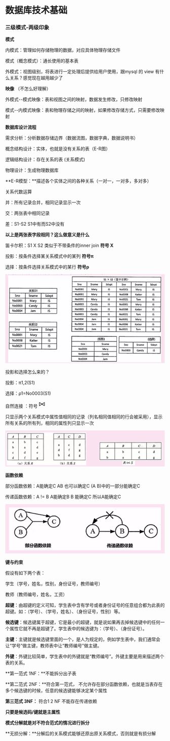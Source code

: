 # 数据库技术基础

### 三级模式-两级印象



**模式**

内模式：管理如何存储物理的数据，对应具体物理存储文件

模式（概念模式）：通长使用的基本表

外模式：视图级别，将表进行一定处理后提供给用户使用，跟mysql 的 view 有什么关系？感觉现在越用越少了

**映像** （不怎么好理解）

外模式--模式映像：表和视图之间的映射，数据发生修改，只修改映射

模式--内模式映像：表和物理存储之间的映射，如果修改存储方式，只需要修改映射



**数据库设计流程**

需求分析：分析数据存储边界（数据流图，数据字典，数据说明书）

概念结构设计：实体，也就是没有关系的表（E-R图）

逻辑结构设计：存在关系的表 (关系模式)

物理设计：生成物理数据库



**E-R模型：**描述各个实体之间的各种关系（一对一，一对多，多对多）

关系代数运算

并：所有记录合并，相同记录显示一次 

交：两张表中相同记录 

差：S1-S2 S1中有而S2中没有 

**以上是两张表字段相同？这么做意义是什么**

笛卡尔积：S1 X S2  类似于不带条件的inner join **符号 X**

投影：按条件选择某关系模式中的某列  **符号π**

选择：按条件选择关系模式中的某行  **符号ρ**

![image-20210502153905239](imgs/21-05-02-0/image-20210502153905239.png)

投影和选择怎么来的？

投影：π1,2(S1)

选择：ρ1=No0003(S1)

自然连接 ：符号![image-20210502155231569](imgs/21-05-02-0/image-20210502155231569.png)

只显示两个关系模式中属性值相同的记录（列名相同值相同的行会被采用），显示所有关系的所有列，相同的属性列只显示一次

![image-20210502155420130](imgs/21-05-02-0/image-20210502155420130.png)



**函数依赖**

部分函数依赖：A能确定C AB 也可以确定C (A B)中的一部分能确定C

传递函数依赖：A != B A能确定B B 能确定C 所以A能确定C

![image-20210502155814968](imgs/21-05-02-0/image-20210502155814968.png)

**键与约束**

假设有如下两个表：

学生（学号，姓名，性别，身份证号，教师编号）

教师（教师编号，姓名，工资）





**超键**：由超键的定义可知，学生表中含有学号或者身份证号的任意组合都为此表的超键。如：（学号）、（学号，姓名）、（身份证号，性别）等。

**候选键**：候选键属于超键，它是最小的超键，就是说如果再去掉候选键中的任何一个属性它就不再是超键了。学生表中的候选键为：（学号）、（身份证号）。

**主键**：主键就是候选键里面的一个，是人为规定的，例如学生表中，我们通常会让“学号”做主键，教师表中让“教师编号”做主键。

**外键**：外键比较简单，学生表中的外键就是“教师编号”。外键主要是用来描述两个表的关系。

**第一范式 1NF：**不能拆分出子表

**第二范式 2NF：**符合第一范式，  不允许存在部分函数依赖，也就是当表存在多个候选键的时候，任意的候选键能够决定某个属性

**第三范式 3NF：** 符合1 2 NF 不能存在传递依赖



**只要是候选码/键就是主属性**

**模式分解就是对不符合范式的情况进行拆分**

**无损分解：**分解后的关系模式能够还原出原关系模式，否则就是有损分解

